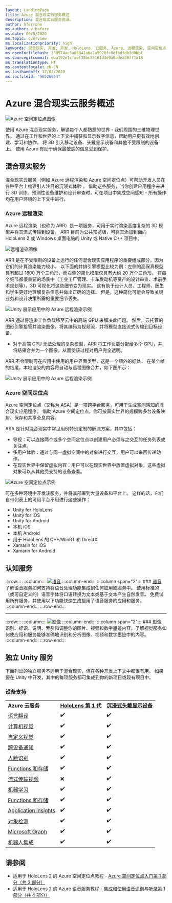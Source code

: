 ```yaml
---
layout: LandingPage
title: Azure 混合现实云服务概述
description: 混合现实云服务资源。
author: hferrone
ms.author: v-haferr
ms.date: 06/5/2020
ms.topic: overview
ms.localizationpriority: high
keywords: 混合现实, 开发, 开发, HoloLens, 云服务, Azure, 远程渲染, 空间定位点, 认知服务, 认知, unity, 机器学习, 语音翻译, 计算机视觉 Microsoft Graph
ms.openlocfilehash: 338574ac5a06841a6a2a9920fc0dfbdfdbfd0bbf
ms.sourcegitcommit: eba192e1cfaef35bc55161d4e9a0adea36ff1a18
ms.translationtype: HT
ms.contentlocale: zh-CN
ms.lasthandoff: 12/02/2020
ms.locfileid: "96526054"
---
```

# <a name="azure-mixed-reality-cloud-services-overview"></a>Azure 混合现实云服务概述

![ Azure 空间定位点图像](../design/images/AzureSpatialAnchors.jpg)

使用 Azure 混合现实服务，解锁每个人都熟悉的世界 - 我们周围的三维物理世界。 通过在工作和世界的上下文中捕获和显示数字信息，帮助用户更有效地创建、学习和协作。 将 3D 引入移动设备、头戴显示设备和其他不受限制的设备上。 使用 Azure 有助于确保最敏感的信息受到保护。

## <a name="mixed-reality-services"></a>混合现实服务

混合现实云服务（例如 Azure 远程渲染和 Azure 空间定位点）可帮助开发人员在各种平台上构建引人注目的沉浸式体验 。 借助这些服务，当你创建应用程序来进行 3D 训练、预测性设备维护和设计审查时，可在项目中集成空间感知 - 所有操作均在用户环境的上下文中进行。

### <a name="azure-remote-rendering"></a>Azure 远程渲染
Azure 远程渲染（也称为 ARR）是一项服务，可用于实时渲染高度复杂的 3D 模型并将其流式传输到设备。 ARR 目前为公共预览版，可将其添加到面向 HoloLens 2 或 Windows 桌面电脑的 Unity 或 Native C++ 项目中。

![ 远程渲染图像](../design/images/RemoteRendering.jpg)

ARR 是在不受限制的设备上运行的任何混合现实应用程序的重要组成部分，因为它们的计算渲染能力较小。 以下面的并排引擎模型比较为例：左侧的高保真模型具有超过 1800 万个三角形，而右侧的简化模型仅具有大约 20 万个三角形。 在每个细节都很重要的场景中（工业工厂管理、卡车发动机等资产的设计审查、术前手术规划等），3D 可视化将这些细节变为现实。 这有助于设计人员、工程师、医生和学生更好地理解复杂信息并做出正确的选择。 但是，这种简化可能会导致关键业务和设计决策所需的重要细节丢失。

![Unity 展示应用中的 Azure 远程渲染示例](images/arr-engine.png)

ARR 通过将渲染工作负载移至云中的高端 GPU 来解决此问题。 然后，云托管的图形引擎接管并渲染图像，将其编码为视频流，并将模型直接流式传输到目标设备。 

* 对于高端 GPU 无法处理的复杂模型，ARR 将工作负载分配给多个 GPU，并将结果合并为一个图像，从而使该过程对用户完全透明。 

ARR 不会限制可在应用中使用的用户界面类型，这是一个额外的好处。 在某个帧的结尾，本地渲染的内容将自动与远程图像合并，如下图所示：

![Unity 展示应用中的 Azure 远程渲染示例](images/showcase-app.png)

### <a name="azure-spatial-anchors"></a>Azure 空间定位点
Azure 空间定位点（又称为 ASA）是一项跨平台服务，可用于生成空间感知的混合现实应用程序。 借助 Azure 空间定位点，你可按真实世界的规模跨多台设备映射、保存和共享全息内容。 

ASA 是针对混合现实中常见用例特别定制的解决方案，其中包括：
* 导视：可以连接两个或多个空间定位点以创建用户必须与之交互的任务列表或关注点。
* 多用户体验：通过与同一虚拟空间中的对象进行交互，用户可以来回传递动作。
* 在现实世界中保留虚拟内容：用户可以在现实世界中放置虚拟对象，这些虚拟对象可以从其他受支持的设备查看。

![Azure 空间定位点示例](images/persistence.gif)

可在多种环境中开发该服务，并将其部署到大量设备和平台上。 这样的话，它们自带列表上的可用平台不用进行这些操作：
* Unity for HoloLens
* Unity for iOS
* Unity for Android
* 本机 iOS
* 本机 Android
* 用于 HoloLens 的 C++/WinRT 和 DirectX
* Xamarin for iOS
* Xamarin for Android

## <a name="cognitive-services"></a>认知服务

:::row:::
    :::column:::
       [![语音](../whats-new/images/speech.jpg)](https://docs.microsoft.com/azure/cognitive-services/speech-service/)
    :::column-end:::
    :::column span="2":::
        ### <a name="speech"></a>[语音](https://docs.microsoft.com/azure/cognitive-services/speech-service/)
        了解语音服务如何支持将语音处理功能集成到任何应用或服务中。 使用标准的（或可自定义的）语音字体将口语转换为文本或基于文本产生自然发音。 免费试用所有服务，并使用以下功能快速生成启用了语音服务的应用和服务。
    :::column-end:::
:::row-end:::

---

:::row:::
    :::column:::
       [![影像](../whats-new/images/vision.jpg)](https://docs.microsoft.com/azure/cognitive-services/computer-vision/)
    :::column-end:::
    :::column span="2":::
        ### <a name="vision"></a>[影像](https://docs.microsoft.com/azure/cognitive-services/computer-vision/)
        识别、标识、说明、索引和调整你的图片、视频和数字墨迹内容。了解视觉服务如何使应用和服务能够准确地识别和分析图像、视频和数字墨迹中的内容。
    :::column-end:::
:::row-end:::


## <a name="standalone-unity-services"></a>独立 Unity 服务

下面列出的独立服务不适用于混合现实，但在各种开发上下文中都很有用。 如果要在 Unity 中开发，其中的每项服务都可集成到你的新项目或现有项目中。

### <a name="device-support"></a>设备支持
<table>
    <tr>
        <td><strong>Azure 云服务</strong></td>
        <td><a href="../hololens-hardware-details.md"><strong>HoloLens 第 1 代</strong></a></td>
        <td><a href="../discover/immersive-headset-hardware-details.md"><strong>沉浸式头戴显示设备</strong></a></td>
    </tr>
     <tr>
        <td><a href="unity/tutorials/mr-azure-301.md">语言翻译</a></td>
        <td>✔️</td>
        <td>✔️</td>
    </tr>
    <tr>
        <td><a href="unity/tutorials/mr-azure-302.md">计算机视觉</a></td>
        <td>✔️</td>
        <td>✔️</td>
    </tr>
    <tr>
        <td><a href="unity/tutorials/mr-azure-302b.md">自定义视觉</a></td>
        <td>✔️</td>
        <td>✔️</td>
    </tr>
    <tr>
        <td><a href="unity/tutorials/mr-azure-303.md">跨设备通知</a></td>
        <td>✔️</td>
        <td>✔️</td>
    </tr>
    <tr>
        <td><a href="unity/tutorials/mr-azure-304.md">人脸识别</a></td>
        <td>✔️</td>
        <td>✔️</td>
    </tr>
    <tr>
        <td><a href="unity/tutorials/mr-azure-305.md">Functions 和存储</a></td>
        <td>✔️</td>
        <td>✔️</td>
    </tr>
    <tr>
        <td><a href="unity/tutorials/mr-azure-306.md">流式传输视频</a></td>
        <td>❌</td>
        <td>✔️</td>
    </tr>
    <tr>
        <td><a href="unity/tutorials/mr-azure-307.md">机器学习</a></td>
        <td>✔️</td>
        <td>✔️</td>
    </tr>
    <tr>
        <td><a href="unity/tutorials/mr-azure-308.md"mr-azure-308.md">Functions 和存储</a></td>
        <td>✔️</td>
        <td>✔️</td>
    </tr>
    <tr>
        <td><a href="unity/tutorials/mr-azure-309.md">Application insights</a></td>
        <td>✔️</td>
        <td>✔️</td>
    </tr>
    <tr>
        <td><a href="unity/tutorials/mr-azure-310.md">对象检测</a></td>
        <td>✔️</td>
        <td>✔️</td>
    </tr>
    <tr>
        <td><a href="unity/tutorials/mr-azure-311.md">Microsoft Graph</a></td>
        <td>✔️</td>
        <td>✔️</td>
    </tr>
    <tr>
        <td><a href="unity/tutorials/mr-azure-312.md">机器人集成</a></td>
        <td>✔️</td>
        <td>✔️</td>
    </tr>
</table>

## <a name="see-also"></a>请参阅

* 适用于 HoloLens 2 的 Azure 空间定位点教程 - [Azure 空间定位点入门第 1 部分（共 3 部分）](../mrlearning-asa-ch1.md)
* 适用于 HoloLens 2 的 Azure 语音服务教程 - [集成和使用语音识别与听录第 1 部分（共 4 部分）](../develop/unity/tutorials/mrlearning-speechSDK-ch1.md)
